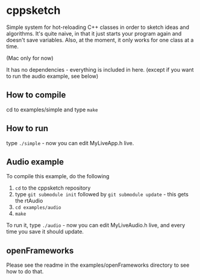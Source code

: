 # cppsketch
Simple system for hot-reloading C++ classes in order to sketch ideas and algorithms. It's quite naive, in that it just starts your program again and doesn't save variables. Also, at the moment, it only works for one class at a time.

(Mac only for now)

It has no dependencies - everything is included in here. (except if you want to run the audio example, see below)

## How to compile
cd to examples/simple and type `make`

## How to run
type `./simple` - now you can edit MyLiveApp.h live.


## Audio example

To compile this example, do the following
1. `cd` to the cppsketch repository
2. type `git submodule init` followed by `git submodule update` - this gets the rtAudio
3. `cd examples/audio`
4. `make`

To run it, type `./audio` - now you can edit MyLiveAudio.h live, and every time you save it should update.

## openFrameworks
Please see the readme in the examples/openFrameworks directory to see how to do that.
